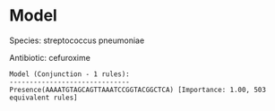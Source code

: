 
# Model

Species: streptococcus pneumoniae

Antibiotic: cefuroxime

```
Model (Conjunction - 1 rules):
------------------------------
Presence(AAAATGTAGCAGTTAAATCCGGTACGGCTCA) [Importance: 1.00, 503 equivalent rules]

```

